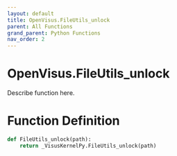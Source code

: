 ```yaml
---
layout: default
title: OpenVisus.FileUtils_unlock
parent: All Functions
grand_parent: Python Functions
nav_order: 2
---
```


# OpenVisus.FileUtils_unlock

Describe function here.

# Function Definition

```python
def FileUtils_unlock(path):
    return _VisusKernelPy.FileUtils_unlock(path)
```